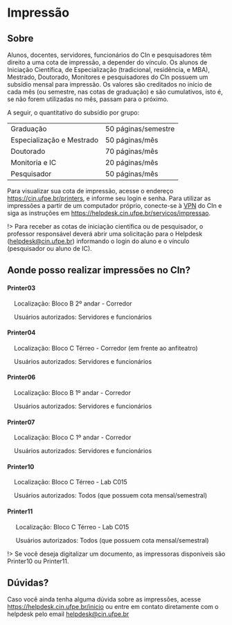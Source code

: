 # Impressão
## Sobre

Alunos, docentes, servidores, funcionários do CIn e pesquisadores têm direito a uma cota de impressão, a depender do vínculo.
Os alunos de Iniciação Científica, de Especialização (tradicional, residência, e MBA), Mestrado, Doutorado, Monitores e pesquisadores do CIn possuem um subsídio mensal para impressão. Os valores são creditados no início de cada mês (ou semestre, nas cotas de graduação) e são cumulativos, isto é, se não forem utilizadas no mês, passam para o próximo.


A seguir, o quantitativo do subsídio por grupo:
<table >
	<tbody>
		<tr>
			<td>Graduação</td>
			<td>50 páginas/semestre</td>
		</tr>
		<tr>
			<td>Especialização e Mestrado</td>
			<td>50 páginas/mês</td>
		</tr>
		<tr>
			<td>Doutorado</td>
			<td>70 páginas/mês</td>
		</tr>
		<tr>
			<td>Monitoria e IC</td>
			<td>20 páginas/mês</td>
		</tr>
		<tr>
			<td>Pesquisador</td>
			<td>50 páginas/mês</td>
		</tr>
	</tbody>
</table>

Para visualizar sua cota de impressão, acesse o endereço https://cin.ufpe.br/printers, e informe seu login e senha. Para utilizar as impressões a partir de um computador próprio, conecte-se à [VPN](/manual/vpn) do CIn e siga as instruções em https://helpdesk.cin.ufpe.br/servicos/impressao.

!> Para receber as cotas de iniciação científica ou de pesquisador, o professor responsável deverá abrir uma solicitação para o Helpdesk (helpdesk@cin.ufpe.br) informando o login do aluno e o vínculo (pesquisador ou aluno de IC).

## Aonde posso realizar impressões no CIn?

#### Printer03

&nbsp;&nbsp;&nbsp;&nbsp;Localização: Bloco B 2º andar - Corredor

&nbsp;&nbsp;&nbsp;&nbsp;Usuários autorizados: Servidores e funcionários

#### Printer04

&nbsp;&nbsp;&nbsp;&nbsp;Localização: Bloco C Térreo - Corredor (em frente ao anfiteatro)

 &nbsp;&nbsp;&nbsp;&nbsp;Usuários autorizados: Servidores e funcionários

#### Printer06

 &nbsp;&nbsp;&nbsp;&nbsp;Localização: Bloco B 1º andar - Corredor

 &nbsp;&nbsp;&nbsp;&nbsp;Usuários autorizados: Servidores e funcionários

#### Printer07

 &nbsp;&nbsp;&nbsp;&nbsp;Localização: Bloco C 1º andar - Corredor

&nbsp;&nbsp;&nbsp;&nbsp;Usuários autorizados: Servidores e funcionários

#### Printer10

&nbsp;&nbsp;&nbsp;&nbsp;Localização: Bloco C Térreo - Lab C015

 &nbsp;&nbsp;&nbsp;&nbsp;Usuários autorizados: Todos (que possuem cota mensal/semestral)

#### Printer11
&nbsp;&nbsp;&nbsp;&nbsp; Localização: Bloco C Térreo - Lab C015

&nbsp;&nbsp;&nbsp;&nbsp; Usuários autorizados: Todos (que possuem cota mensal/semestral)

!> Se você deseja digitalizar um documento, as impressoras disponíveis são Printer10 ou Printer11.

## Dúvidas? 

Caso você ainda tenha alguma dúvida sobre as impressões, acesse https://helpdesk.cin.ufpe.br/inicio ou entre em contato diretamente com o helpdesk pelo email helpdesk@cin.ufpe.br